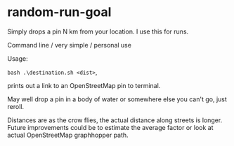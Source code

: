 # random-run-goal
Simply drops a pin N km from your location.  I use this for runs.

Command line / very simple / personal use

Usage:

```bash .\destination.sh <dist>```, 

prints out a link to an OpenStreetMap pin to terminal.

May well drop a pin in a body of water or somewhere else you can't go, just reroll.

Distances are as the crow flies, the actual distance along streets is longer.
Future improvements could be to estimate the average factor or look at actual OpenStreetMap graphhopper path.
